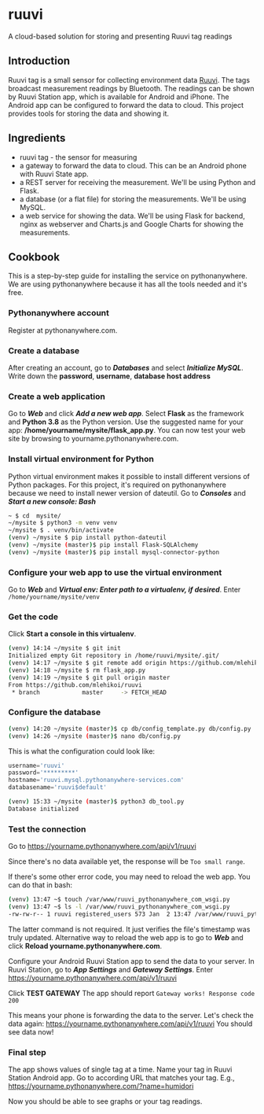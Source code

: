 # ruuvi
A cloud-based solution for storing and presenting Ruuvi tag readings

## Introduction
Ruuvi tag is a small sensor for collecting environment data [Ruuvi](www.ruuvi.com).
The tags broadcast measurement readings by Bluetooth.
The readings can be shown by Ruuvi Station app, which is available for Android and iPhone.
The Android app can be configured to forward the data to cloud.
This project provides tools for storing the data and showing it.

## Ingredients
- ruuvi tag - the sensor for measuring
- a gateway to forward the data to cloud. This can be an Android phone with Ruuvi State app.
- a REST server for receiving the measurement. We'll be using Python and Flask.
- a database (or a flat file) for storing the measurements. We'll be using MySQL.
- a web service for showing the data. We'll be using Flask for backend, nginx as webserver and Charts.js and Google Charts for showing the measurements.

## Cookbook
This is a step-by-step guide for installing the service on pythonanywhere. We are using pythonanywhere because it has all the tools needed and it's free.

### Pythonanywhere account
Register at pythonanywhere.com.

### Create a database
After creating an account, go to ***Databases*** and select ***Initialize MySQL***. Write down the **password**, **username**, **database host address**

### Create a web application
Go to ***Web*** and click ***Add a new web app***.
Select **Flask** as the framework and **Python 3.8** as the Python version.
Use the suggested name for your app: **/home/yourname/mysite/flask_app.py**.
You can now test your web site by browsing to yourname.pythonanywhere.com.

### Install virtual environment for Python
Python virtual environment makes it possible to install different versions of Python packages.
For this project, it's required on pythonanywhere because we need to install newer version of dateutil.
Go to ***Consoles*** and ***Start a new console: Bash***

```bash
~ $ cd  mysite/
~/mysite $ python3 -m venv venv
~/mysite $ . venv/bin/activate
(venv) ~/mysite $ pip install python-dateutil
(venv) ~/mysite (master)$ pip install Flask-SQLAlchemy
(venv) ~/mysite (master)$ pip install mysql-connector-python
```

### Configure your web app to use the virtual environment
Go to ***Web*** and ***Virtual env: Enter path to a virtualenv, if desired***.
Enter `/home/yourname/mysite/venv`

### Get the code
Click **Start a console in this virtualenv**.
```bash
(venv) 14:14 ~/mysite $ git init
Initialized empty Git repository in /home/ruuvi/mysite/.git/
(venv) 14:17 ~/mysite $ git remote add origin https://github.com/mlehikoi/ruuvi.git
(venv) 14:18 ~/mysite $ rm flask_app.py                                                  
(venv) 14:19 ~/mysite $ git pull origin master
From https://github.com/mlehikoi/ruuvi
 * branch            master     -> FETCH_HEAD
```

### Configure the database
```bash
(venv) 14:20 ~/mysite (master)$ cp db/config_template.py db/config.py
(venv) 14:26 ~/mysite (master)$ nano db/config.py
```
This is what the configuration could look like:
```python
username='ruuvi'
password='*********'
hostname='ruuvi.mysql.pythonanywhere-services.com'
databasename='ruuvi$default'
```
```bash
(venv) 15:33 ~/mysite (master)$ python3 db_tool.py 
Database initialized
```

### Test the connection

Go to https://yourname.pythonanywhere.com/api/v1/ruuvi

Since there's no data available yet, the response will be `Too small range`.

If there's some other error code, you may need to reload the web app. You can do that in bash:
```bash
(venv) 13:47 ~$ touch /var/www/ruuvi_pythonanywhere_com_wsgi.py
(venv) 13:47 ~$ ls -l /var/www/ruuvi_pythonanywhere_com_wsgi.py
-rw-rw-r-- 1 ruuvi registered_users 573 Jan  2 13:47 /var/www/ruuvi_pythonanywhere_com_wsgi.py
```
The latter command is not required.
It just verifies the file's timestamp was truly updated.
Alternative way to reload the web app is to go to ***Web*** and click **Reload yourname&#46;pythonanywhere&#46;com**.

Configure your Android Ruuvi Station app to send the data to your server.
In Ruuvi Station, go to ***App Settings*** and ***Gateway Settings***.
Enter https://yourname.pythonanywhere.com/api/v1/ruuvi

Click **TEST GATEWAY**
The app should report `Gateway works! Response code 200`

This means your phone is forwarding the data to the server.
Let's check the data again: https://yourname.pythonanywhere.com/api/v1/ruuvi
You should see data now!

### Final step

The app shows values of single tag at a time.
Name your tag in Ruuvi Station Android app.
Go to according URL that matches your tag.
E.g., https://yourname.pythonanywhere.com/?name=humidori

Now you should be able to see graphs or your tag readings.